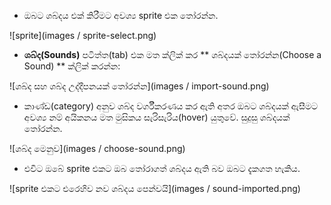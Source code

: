 + ඔබට ශබ්දය එක් කිරීමට අවශ්‍ය sprite එක තෝරන්න.

![sprite](images / sprite-select.png)

+ **ශබ්ද(Sounds)** පටිත්ත(tab) එක මත ක්ලික් කර ** ශබ්දයක් තෝරන්න(Choose a Sound) ** ක්ලික් කරන්න:

![ශබ්ද සහ ශබ්ද උද්දීපනයක් තෝරන්න](images / import-sound.png)

+ කාණ්ඩ(category) අනුව ශබ්ද වර්ගීකරණය කර ඇති අතර ඔබට ශබ්දයක් ඇසීමට අවශ්‍ය නම් අයිකනය මත මුසිකය සැරිසැරිය(hover) යුතුවේ. සුදුසු ශබ්දයක් තෝරන්න.

![ශබ්ද මෙනුව](images / choose-sound.png)

+ එවිට ඔබේ sprite එකට ඔබ තෝරාගත් ශබ්දය ඇති බව ඔබට දැකගත හැකිය.

![sprite එකට එරෙහිව නව ශබ්දය පෙන්වයි](images / sound-imported.png)
